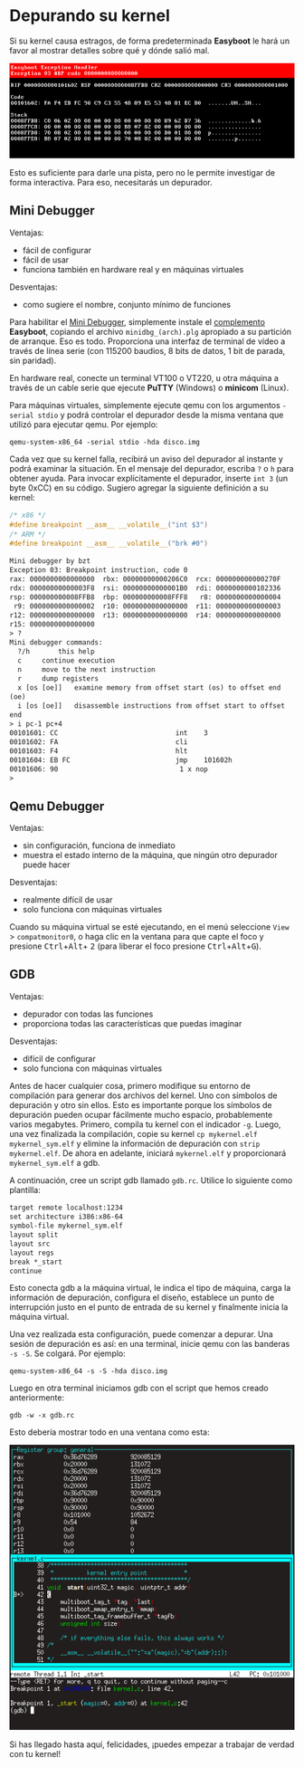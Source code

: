 Depurando su kernel
===================

Si su kernel causa estragos, de forma predeterminada **Easyboot** le hará un favor al mostrar detalles sobre qué y dónde salió mal.

![](../exc.png)

Esto es suficiente para darle una pista, pero no le permite investigar de forma interactiva. Para eso, necesitarás un depurador.

Mini Debugger
-------------

Ventajas:

- fácil de configurar
- fácil de usar
- funciona también en hardware real y en máquinas virtuales

Desventajas:

- como sugiere el nombre, conjunto mínimo de funciones

Para habilitar el [Mini Debugger](https://gitlab.com/bztsrc/minidbg), simplemente instale el [complemento](plugins.md) **Easyboot**,
copiando el archivo `minidbg_(arch).plg` apropiado a su partición de arranque. Eso es todo. Proporciona una interfaz de terminal de
vídeo a través de línea serie (con 115200 baudios, 8 bits de datos, 1 bit de parada, sin paridad).

En hardware real, conecte un terminal VT100 o VT220, u otra máquina a través de un cable serie que ejecute **PuTTY** (Windows) o
**minicom** (Linux).

Para máquinas virtuales, simplemente ejecute qemu con los argumentos `-serial stdio` y podrá controlar el depurador desde la misma
ventana que utilizó para ejecutar qemu. Por ejemplo:

```
qemu-system-x86_64 -serial stdio -hda disco.img
```

Cada vez que su kernel falla, recibirá un aviso del depurador al instante y podrá examinar la situación. En el mensaje del
depurador, escriba `?` o `h` para obtener ayuda. Para invocar explícitamente el depurador, inserte `int 3` (un byte 0xCC) en su
código. Sugiero agregar la siguiente definición a su kernel:

```c
/* x86 */
#define breakpoint __asm__ __volatile__("int $3")
/* ARM */
#define breakpoint __asm__ __volatile__("brk #0")
```

```
Mini debugger by bzt
Exception 03: Breakpoint instruction, code 0
rax: 0000000000000000  rbx: 00000000000206C0  rcx: 000000000000270F
rdx: 00000000000003F8  rsi: 00000000000001B0  rdi: 0000000000102336
rsp: 000000000008FFB8  rbp: 000000000008FFF8   r8: 0000000000000004
 r9: 0000000000000002  r10: 0000000000000000  r11: 0000000000000003
r12: 0000000000000000  r13: 0000000000000000  r14: 0000000000000000
r15: 0000000000000000
> ?
Mini debugger commands:
  ?/h		this help
  c		continue execution
  n		move to the next instruction
  r		dump registers
  x [os [oe]]	examine memory from offset start (os) to offset end (oe)
  i [os [oe]]	disassemble instructions from offset start to offset end
> i pc-1 pc+4
00101601: CC                             int	3
00101602: FA                             cli
00101603: F4                             hlt
00101604: EB FC                          jmp	101602h
00101606: 90                              1 x nop
>
```

Qemu Debugger
-------------

Ventajas:

- sin configuración, funciona de inmediato
- muestra el estado interno de la máquina, que ningún otro depurador puede hacer

Desventajas:

- realmente difícil de usar
- solo funciona con máquinas virtuales

Cuando su máquina virtual se esté ejecutando, en el menú seleccione `View` > `compatmonitor0`, o haga clic en la ventana para que
capte el foco y presione <kbd>Ctrl</kbd>+<kbd>Alt</kbd>+ <kbd>2</kbd> (para liberar el foco presione
<kbd>Ctrl</kbd>+<kbd>Alt</kbd>+<kbd>G</kbd>).

GDB
---

Ventajas:

- depurador con todas las funciones
- proporciona todas las características que puedas imaginar

Desventajas:

- difícil de configurar
- solo funciona con máquinas virtuales

Antes de hacer cualquier cosa, primero modifique su entorno de compilación para generar dos archivos del kernel. Uno con símbolos
de depuración y otro sin ellos. Esto es importante porque los símbolos de depuración pueden ocupar fácilmente mucho espacio,
probablemente varios megabytes. Primero, compila tu kernel con el indicador `-g`. Luego, una vez finalizada la compilación, copie
su kernel `cp mykernel.elf mykernel_sym.elf` y elimine la información de depuración con `strip mykernel.elf`. De ahora en adelante,
iniciará `mykernel.elf` y proporcionará `mykernel_sym.elf` a gdb.

A continuación, cree un script gdb llamado `gdb.rc`. Utilice lo siguiente como plantilla:

```
target remote localhost:1234
set architecture i386:x86-64
symbol-file mykernel_sym.elf
layout split
layout src
layout regs
break *_start
continue
```

Esto conecta gdb a la máquina virtual, le indica el tipo de máquina, carga la información de depuración, configura el diseño,
establece un punto de interrupción justo en el punto de entrada de su kernel y finalmente inicia la máquina virtual.

Una vez realizada esta configuración, puede comenzar a depurar. Una sesión de depuración es así: en una terminal, inicie qemu con
las banderas `-s -S`. Se colgará. Por ejemplo:

```
qemu-system-x86_64 -s -S -hda disco.img
```

Luego en otra terminal iniciamos gdb con el script que hemos creado anteriormente:

```
gdb -w -x gdb.rc
```

Esto debería mostrar todo en una ventana como esta:

![](../gdb.png)

Si has llegado hasta aquí, felicidades, ¡puedes empezar a trabajar de verdad con tu kernel!
